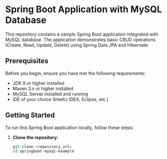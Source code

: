 # Spring Boot Application with MySQL Database

This repository contains a sample Spring Boot application integrated with MySQL database. The application demonstrates basic CRUD operations (Create, Read, Update, Delete) using Spring Data JPA and Hibernate.

## Prerequisites

Before you begin, ensure you have met the following requirements:

- JDK 8 or higher installed
- Maven 3.x or higher installed
- MySQL Server installed and running
- IDE of your choice (IntelliJ IDEA, Eclipse, etc.)

## Getting Started

To run this Spring Boot application locally, follow these steps:

1. **Clone the repository**:

   ```bash
   git clone <repository_url>
   cd springboot-mysql-example
